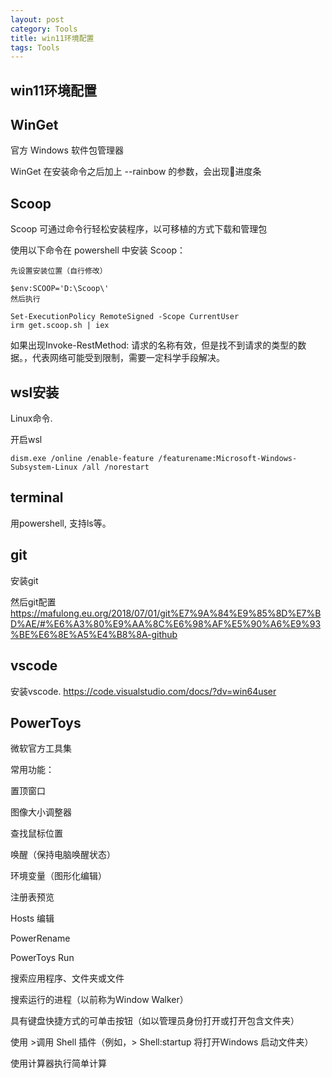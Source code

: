 ```yaml
---
layout: post
category: Tools
title: win11环境配置
tags: Tools
---
```


## win11环境配置


## WinGet
官方 Windows 软件包管理器

WinGet 在安装命令之后加上 --rainbow 的参数，会出现🌈进度条

## Scoop
Scoop 可通过命令行轻松安装程序，以可移植的方式下载和管理包

使用以下命令在 powershell 中安装 Scoop：
```
先设置安装位置（自行修改）

$env:SCOOP='D:\Scoop\'
然后执行

Set-ExecutionPolicy RemoteSigned -Scope CurrentUser
irm get.scoop.sh | iex
```

如果出现Invoke-RestMethod: 请求的名称有效，但是找不到请求的类型的数据。，代表网络可能受到限制，需要一定科学手段解决。

## wsl安装
Linux命令.

开启wsl

```
dism.exe /online /enable-feature /featurename:Microsoft-Windows-Subsystem-Linux /all /norestart
```




## terminal
用powershell, 支持ls等。

## git
安装git

然后git配置 https://mafulong.eu.org/2018/07/01/git%E7%9A%84%E9%85%8D%E7%BD%AE/#%E6%A3%80%E9%AA%8C%E6%98%AF%E5%90%A6%E9%93%BE%E6%8E%A5%E4%B8%8A-github

## vscode
安装vscode. https://code.visualstudio.com/docs/?dv=win64user

## PowerToys
微软官方工具集

常用功能：

置顶窗口

图像大小调整器

查找鼠标位置

唤醒（保持电脑唤醒状态）

环境变量（图形化编辑）

注册表预览

Hosts 编辑

PowerRename

PowerToys Run

搜索应用程序、文件夹或文件

搜索运行的进程（以前称为Window Walker）

具有键盘快捷方式的可单击按钮（如以管理员身份打开或打开包含文件夹）

使用 >调用 Shell 插件（例如，> Shell:startup 将打开Windows 启动文件夹）

使用计算器执行简单计算